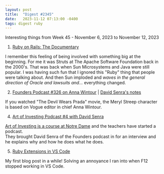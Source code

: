 ```yaml
---
layout: post
title:  "Digest #2345"
date:   2023-11-12 07:13:00 -0400
tags: digest ruby
---
```


Interesting things from Week 45 - November 6, 2023 to November 12, 2023

1. [Ruby on Rails: The Documentary](https://youtu.be/HDKUEXBF3B4?si=DJO4FuNIfsnwXg1Z)

I remember this feeling of being involved with something big at the beginning.  For me it was Struts at The Apache Software Foundation back in the 2000's.
That was back when Sun Microsystems and Java were still popular.  I was having such fun that I ignored this "Ruby" thing that people were talking about.
And then Sun imploded and _waves in the general direction of Oracle and lawsuits and..._ everything changed.

2. [Founders Podcast #326 on Anna Wintour](https://www.founderspodcast.com/episodes/58741411/senra-326-anna-wintour) | 
    [David Senra's notes](https://www.linkedin.com/posts/davidsenra_my-notes-from-anna-wintours-biography-turned-activity-7128866891137212417-mbMu)

If you watched "The Devil Wears Prada" movie, the Meryl Streep character is based on Vogue editor in chief Anna Wintour.

4. [Art of Investing Podcast #4 with David Senra](https://www.listennotes.com/podcasts/art-of-investing/david-senra-lessons-from-the-UrIFyLpR6uA/)

[Art of Investing is a course at Notre Dame](https://ndigi.nd.edu/programs/courses/) and the teachers have started a podcast.  
They brought David Senra of the Founders podcast in for an interview and he explains why and how he does what he does.

5. [Ruby Extensions in VS Code](https://wsmoak.net/2023/10/11/ruby-extensions-in-vs-code.html)

My first blog post in a while!  Solving an annoyance I ran into when F12 stopped working in VS Code.
